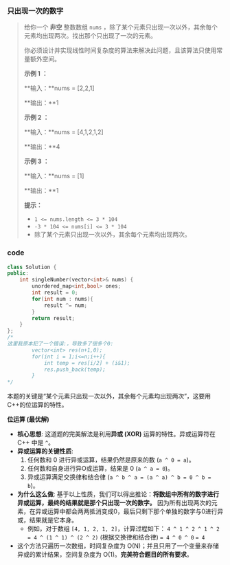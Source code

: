 ### 只出现一次的数字

> 给你一个 **非空** 整数数组 `nums` ，除了某个元素只出现一次以外，其余每个元素均出现两次。找出那个只出现了一次的元素。
>
> 你必须设计并实现线性时间复杂度的算法来解决此问题，且该算法只使用常量额外空间。
>
>  
>
> **示例 1 ：**
>
> **输入：**nums = [2,2,1]
>
> **输出：**1
>
> **示例 2 ：**
>
> **输入：**nums = [4,1,2,1,2]
>
> **输出：**4
>
> **示例 3 ：**
>
> **输入：**nums = [1]
>
> **输出：**1
>
>  
>
> **提示：**
>
> - `1 <= nums.length <= 3 * 104`
> - `-3 * 104 <= nums[i] <= 3 * 104`
> - 除了某个元素只出现一次以外，其余每个元素均出现两次。





### code

```C++
class Solution {
public:
    int singleNumber(vector<int>& nums) {
        unordered_map<int,bool> ones;
        int result = 0;
        for(int num : nums){
            result ^= num;
        }
        return result;
    }
};
/*
这里我原本犯了一个错误:，导致多了很多个0: 
		vector<int> res(n+1,0);
        for(int i = 1;i<=n;i++){
            int temp = res[i/2] + (i&1);
            res.push_back(temp);
        }
*/
```



本题的关键是“某个元素只出现一次以外，其余每个元素均出现两次”，这要用C++的位运算的特性。

**位运算 (最优解)**

- **核心思想**: 这道题的完美解法是利用**异或 (XOR)** 运算的特性。异或运算符在 C++ 中是 `^`。
- **异或运算的关键性质**:
  1. 任何数和 0 进行异或运算，结果仍然是原来的数 (`a ^ 0 = a`)。
  2. 任何数和自身进行异О或运算，结果是 0 (`a ^ a = 0`)。
  3. 异或运算满足交换律和结合律 (`a ^ b ^ a = (a ^ a) ^ b = 0 ^ b = b`)。
- **为什么这么做**: 基于以上性质，我们可以得出推论：**将数组中所有的数字进行异或运算，最终的结果就是那个只出现一次的数字。** 因为所有出现两次的元素，在异或运算中都会两两抵消变成0，最后只剩下那个单独的数字与0进行异或，结果就是它本身。
  - 例如，对于数组 `[4, 1, 2, 1, 2]`，计算过程如下： `4 ^ 1 ^ 2 ^ 1 ^ 2` `= 4 ^ (1 ^ 1) ^ (2 ^ 2)` (根据交换律和结合律) `= 4 ^ 0 ^ 0` `= 4`
- 这个方法只遍历一次数组，时间复杂度为 O(N)；并且只用了一个变量来存储异或的累计结果，空间复杂度为 O(1)。**完美符合题目的所有要求**。